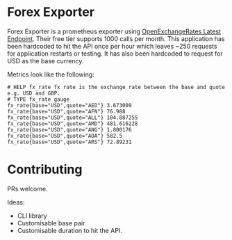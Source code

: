 # Forex Exporter

Forex Exporter is a prometheus exporter using [OpenExchangeRates Latest Endpoint](https://docs.openexchangerates.org/docs/latest-json).
Their free tier supports 1000 calls per month.
This application has been hardcoded to hit the API once per hour which leaves ~250 requests for application restarts or testing.
It has also been hardcoded to request for USD as the base currency.

Metrics look like the following:

```
# HELP fx_rate fx rate is the exchange rate between the base and quote e.g. USD and GBP.
# TYPE fx_rate gauge
fx_rate{base="USD",quote="AED"} 3.673009
fx_rate{base="USD",quote="AFN"} 76.988
fx_rate{base="USD",quote="ALL"} 104.887255
fx_rate{base="USD",quote="AMD"} 481.616228
fx_rate{base="USD",quote="ANG"} 1.800176
fx_rate{base="USD",quote="AOA"} 582.5
fx_rate{base="USD",quote="ARS"} 72.89231
```

# Contributing

PRs welcome.

Ideas:

- CLI library
- Customisable base pair
- Customisable duration to hit the API.

